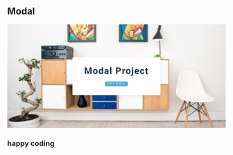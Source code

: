 ## Modal  
               
   
![alt text](<Screenshot 2024-02-17 221216.png>)      
            
  

### happy coding